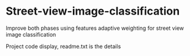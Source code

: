 # Street-view-image-classification
Improve both phases using features adaptive weighting for street view image classification



Project code display, readme.txt is the details 



